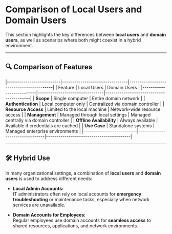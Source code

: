 # Comparison of Local Users and Domain Users  

This section highlights the key differences between **local users** and **domain users**, as well as scenarios where both might coexist in a hybrid environment.

---

## 🔍 Comparison of Features  
|--------------------------|--------------------------------|-----------------------------------------|
| Feature                  | Local Users                    | Domain Users                            |
|--------------------------|--------------------------------|-----------------------------------------|
| **Scope**                | Single computer                | Entire domain network                   |
| **Authentication**       | Local computer only            | Centralized via domain controller       |
| **Resource Access**      | Limited to the local machine   | Network-wide resource access            |
| **Management**           | Managed through local settings | Managed centrally via domain controller |
| **Offline Availability** | Always available               | Available if credentials are cached     |
| **Use Case**             | Standalone systems             | Managed enterprise environments         |
|--------------------------|--------------------------------|-----------------------------------------|

---

## 🛠️ Hybrid Use  

In many organizational settings, a combination of **local users** and **domain users** is used to address different needs:  

- **Local Admin Accounts:**  
  IT administrators often rely on local accounts for **emergency troubleshooting** or maintenance tasks, especially when network services are unavailable.  

- **Domain Accounts for Employees:**  
  Regular employees use domain accounts for **seamless access** to shared resources, applications, and network environments.  
